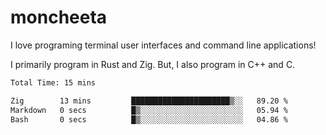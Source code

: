 # moncheeta

I love programing terminal user interfaces and command line applications!

I primarily program in Rust and Zig. But, I also program in C++ and C.

<!--START_SECTION:waka-->

```txt
Total Time: 15 mins

Zig        13 mins         ██████████████████████▒░░   89.20 %
Markdown   0 secs          █▒░░░░░░░░░░░░░░░░░░░░░░░   05.94 %
Bash       0 secs          █▒░░░░░░░░░░░░░░░░░░░░░░░   04.86 %
```

<!--END_SECTION:waka-->
